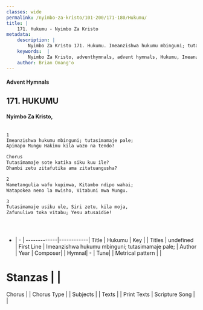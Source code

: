 ```yaml
---
classes: wide
permalink: /nyimbo-za-kristo/101-200/171-180/Hukumu/
title: |
    171. Hukumu - Nyimbo Za Kristo
metadata:
    description: |
        Nyimbo Za Kristo 171. Hukumu. Imeanzishwa hukumu mbinguni; tutasimamaje pale; Apimapo Mungu Hakimu kila wazo na tendo?  Chorus Tutasimamaje sote katika siku kuu ile? Dhambi zetu zitafutika ama zitatuangusha?  
    keywords:  |
        Nyimbo Za Kristo, adventhymnals, advent hymnals, Hukumu, Imeanzishwa hukumu mbinguni; tutasimamaje pale;. 
    author: Brian Onang'o
---
```


#### Advent Hymnals
## 171. HUKUMU
####  Nyimbo Za Kristo,

```txt

1
Imeanzishwa hukumu mbinguni; tutasimamaje pale;
Apimapo Mungu Hakimu kila wazo na tendo?

Chorus
Tutasimamaje sote katika siku kuu ile?
Dhambi zetu zitafutika ama zitatuangusha?

2
Wametangulia wafu kupimwa, Kitambo ndipo wahai;
Watapokea neno la mwisho, Vitabuni mwa Mungu.

3
Tutasimamaje usiku ule, Siri zetu, kila moja,
Zafunuliwa toka vitabu; Yesu atusaidie!





```

- |   -  |
-------------|------------|
Title | Hukumu |
Key |  |
Titles | undefined |
First Line | Imeanzishwa hukumu mbinguni; tutasimamaje pale; |
Author | 
Year | 
Composer| |
Hymnal|  - |
Tune|  |
Metrical pattern | |
# Stanzas |  |
Chorus |  |
Chorus Type |  |
Subjects | |
Texts |  |
Print Texts | 
Scripture Song |  |
    
